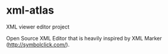 # xml-atlas
XML viewer editor project


Open Source XML Editor that is heavily inspired by XML Marker (http://symbolclick.com/).


